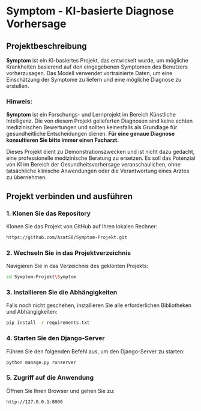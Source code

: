 # Symptom - KI-basierte Diagnose Vorhersage

## Projektbeschreibung

**Symptom** ist ein KI-basiertes Projekt, das entwickelt wurde, um mögliche Krankheiten basierend auf den eingegebenen Symptomen des Benutzers vorherzusagen. Das Modell verwendet vortrainierte Daten, um eine Einschätzung der Symptome zu liefern und eine mögliche Diagnose zu erstellen.

### Hinweis:
**Symptom** ist ein Forschungs- und Lernprojekt im Bereich Künstliche Intelligenz. Die von diesem Projekt gelieferten Diagnosen sind keine echten medizinischen Bewertungen und sollten keinesfalls als Grundlage für gesundheitliche Entscheidungen dienen. **Für eine genaue Diagnose konsultieren Sie bitte immer einen Facharzt.**

Dieses Projekt dient zu Demonstrationszwecken und ist nicht dazu gedacht, eine professionelle medizinische Beratung zu ersetzen. Es soll das Potenzial von KI im Bereich der Gesundheitsvorhersage veranschaulichen, ohne tatsächliche klinische Anwendungen oder die Verantwortung eines Arztes zu übernehmen.

## Projekt verbinden und ausführen

### 1. Klonen Sie das Repository
Klonen Sie das Projekt von GitHub auf Ihren lokalen Rechner:
```bash
https://github.com/AzatS0/Symptom-Projekt.git
```

### 2. Wechseln Sie in das Projektverzeichnis
Navigieren Sie in das Verzeichnis des geklonten Projekts:
```bash
cd Symptom-Projekt\Symptom
```

### 3. Installieren Sie die Abhängigkeiten
Falls noch nicht geschehen, installieren Sie alle erforderlichen Bibliotheken und Abhängigkeiten:
```bash
pip install -r requirements.txt
```

### 4. Starten Sie den Django-Server
Führen Sie den folgenden Befehl aus, um den Django-Server zu starten:
```bash
python manage.py runserver
```

### 5. Zugriff auf die Anwendung
Öffnen Sie Ihren Browser und gehen Sie zu:
```bash
http://127.0.0.1:8000
```


